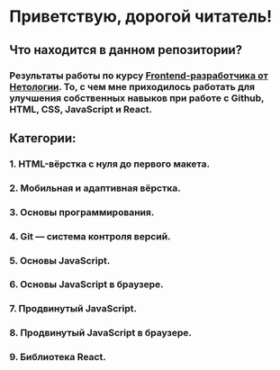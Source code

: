 # Приветствую, дорогой читатель!

## Что находится в данном репозитории?

### Результаты работы по курсу [Frontend-разработчика от Нетологии](https://netology.ru/programs/front-end). То, с чем мне приходилось работать для улучшения собственных навыков при работе с Github, HTML, CSS, JavaScript и React. 

## Категории:

### **1.** HTML-вёрстка с нуля до первого макета.
### **2.** Мобильная и адаптивная вёрстка.
### **3.** Основы программирования.
### **4.** Git — система контроля версий.
### **5.** Основы JavaScript.
### **6.** Основы JavaScript в браузере.
### **7.** Продвинутый JavaScript.
### **8.** Продвинутый JavaScript в браузере.
### **9.** Библиотека React.